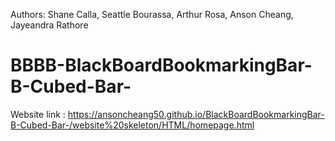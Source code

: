 Authors: Shane Calla, Seattle Bourassa, Arthur Rosa, Anson Cheang, Jayeandra Rathore



# BBBB-BlackBoardBookmarkingBar-B-Cubed-Bar-

Website link : https://ansoncheang50.github.io/BlackBoardBookmarkingBar-B-Cubed-Bar-/website%20skeleton/HTML/homepage.html
